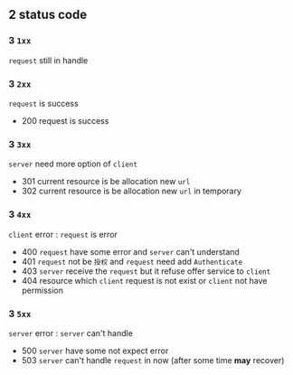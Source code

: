 ## 2 status code
### 3  `1xx` 
`request` still in handle


### 3  `2xx` 
`request` is success
* 200
request is success


### 3  `3xx` 
`server` need more option of `client` 
* 301
current resource is be allocation new `url` 
* 302
current resource is be allocation new `url` in temporary


### 3  `4xx` 
`client` error : `request` is error
* 400
`request` have some error and `server` can't understand
* 401
`request` not be `授权` and `request` need add `Authenticate` 
* 403
`server` receive the `request` but it refuse offer service to `client` 
* 404
resource which `client` request is not exist or `client` not have permission


### 3  `5xx` 
`server` error : `server` can't handle
* 500
`server` have some not expect error
* 503
`server` can't handle `request` in now (after some time **may** recover)
